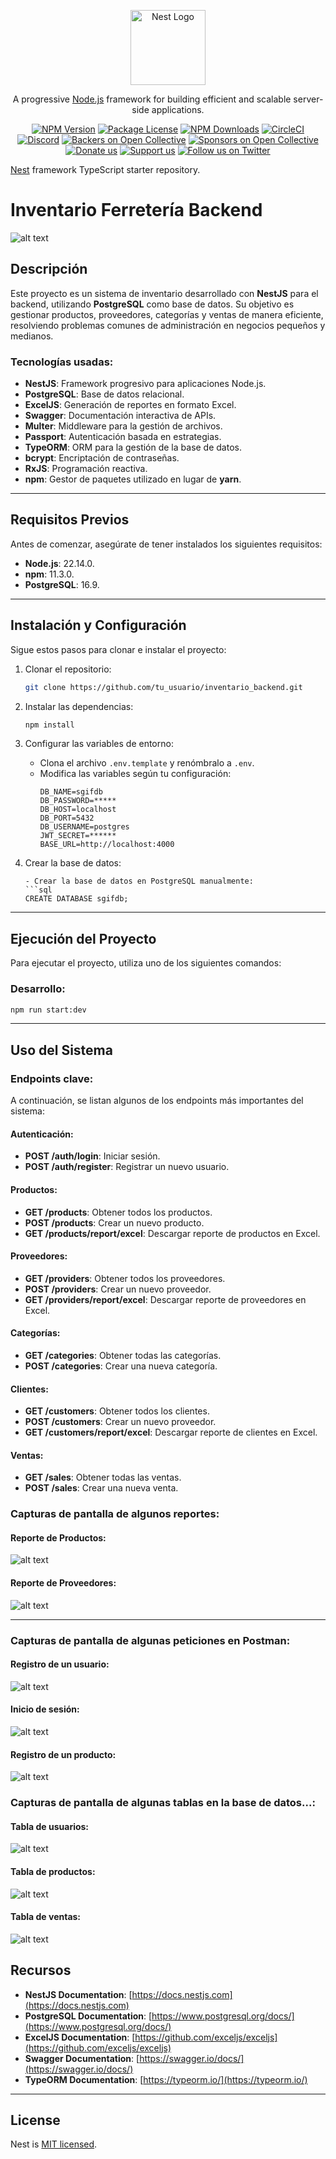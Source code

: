 <p align="center">
  <a href="http://nestjs.com/" target="blank"><img src="https://nestjs.com/img/logo-small.svg" width="120" alt="Nest Logo" /></a>
</p>

[circleci-image]: https://img.shields.io/circleci/build/github/nestjs/nest/master?token=abc123def456
[circleci-url]: https://circleci.com/gh/nestjs/nest

  <p align="center">A progressive <a href="http://nodejs.org" target="_blank">Node.js</a> framework for building efficient and scalable server-side applications.</p>
    <p align="center">
<a href="https://www.npmjs.com/~nestjscore" target="_blank"><img src="https://img.shields.io/npm/v/@nestjs/core.svg" alt="NPM Version" /></a>
<a href="https://www.npmjs.com/~nestjscore" target="_blank"><img src="https://img.shields.io/npm/l/@nestjs/core.svg" alt="Package License" /></a>
<a href="https://www.npmjs.com/~nestjscore" target="_blank"><img src="https://img.shields.io/npm/dm/@nestjs/common.svg" alt="NPM Downloads" /></a>
<a href="https://circleci.com/gh/nestjs/nest" target="_blank"><img src="https://img.shields.io/circleci/build/github/nestjs/nest/master" alt="CircleCI" /></a>
<a href="https://discord.gg/G7Qnnhy" target="_blank"><img src="https://img.shields.io/badge/discord-online-brightgreen.svg" alt="Discord"/></a>
<a href="https://opencollective.com/nest#backer" target="_blank"><img src="https://opencollective.com/nest/backers/badge.svg" alt="Backers on Open Collective" /></a>
<a href="https://opencollective.com/nest#sponsor" target="_blank"><img src="https://opencollective.com/nest/sponsors/badge.svg" alt="Sponsors on Open Collective" /></a>
  <a href="https://paypal.me/kamilmysliwiec" target="_blank"><img src="https://img.shields.io/badge/Donate-PayPal-ff3f59.svg" alt="Donate us"/></a>
    <a href="https://opencollective.com/nest#sponsor"  target="_blank"><img src="https://img.shields.io/badge/Support%20us-Open%20Collective-41B883.svg" alt="Support us"></a>
  <a href="https://twitter.com/nestframework" target="_blank"><img src="https://img.shields.io/twitter/follow/nestframework.svg?style=social&label=Follow" alt="Follow us on Twitter"></a>
</p>
  <!--[![Backers on Open Collective](https://opencollective.com/nest/backers/badge.svg)](https://opencollective.com/nest#backer)
  [![Sponsors on Open Collective](https://opencollective.com/nest/sponsors/badge.svg)](https://opencollective.com/nest#sponsor)-->

[Nest](https://github.com/nestjs/nest) framework TypeScript starter repository.

# Inventario Ferretería Backend

![alt text](icon-mantencion.svg)

## Descripción

Este proyecto es un sistema de inventario desarrollado con **NestJS** para el backend, utilizando **PostgreSQL** como base de datos. Su objetivo es gestionar productos, proveedores, categorías y ventas de manera eficiente, resolviendo problemas comunes de administración en negocios pequeños y medianos.

### Tecnologías usadas:
- **NestJS**: Framework progresivo para aplicaciones Node.js.
- **PostgreSQL**: Base de datos relacional.
- **ExcelJS**: Generación de reportes en formato Excel.
- **Swagger**: Documentación interactiva de APIs.
- **Multer**: Middleware para la gestión de archivos.
- **Passport**: Autenticación basada en estrategias.
- **TypeORM**: ORM para la gestión de la base de datos.
- **bcrypt**: Encriptación de contraseñas.
- **RxJS**: Programación reactiva.
- **npm**: Gestor de paquetes utilizado en lugar de **yarn**.

---

## Requisitos Previos

Antes de comenzar, asegúrate de tener instalados los siguientes requisitos:

- **Node.js**: 22.14.0.
- **npm**: 11.3.0.
- **PostgreSQL**: 16.9.

---

## Instalación y Configuración

Sigue estos pasos para clonar e instalar el proyecto:

1. Clonar el repositorio:
   ```bash
   git clone https://github.com/tu_usuario/inventario_backend.git
   ```

2. Instalar las dependencias:
   ```bash
   npm install
   ```

3. Configurar las variables de entorno:
   - Clona el archivo `.env.template` y renómbralo a `.env`.
   - Modifica las variables según tu configuración:
     ```properties
     DB_NAME=sgifdb
     DB_PASSWORD=*****
     DB_HOST=localhost
     DB_PORT=5432
     DB_USERNAME=postgres
     JWT_SECRET=******
     BASE_URL=http://localhost:4000
     ```

4. Crear la base de datos:
     ```
   - Crear la base de datos en PostgreSQL manualmente:
     ```sql
     CREATE DATABASE sgifdb;
     ```

---

## Ejecución del Proyecto

Para ejecutar el proyecto, utiliza uno de los siguientes comandos:

### Desarrollo:
```bash
npm run start:dev
```


---

## Uso del Sistema

### Endpoints clave:
A continuación, se listan algunos de los endpoints más importantes del sistema:

#### Autenticación:
- **POST /auth/login**: Iniciar sesión.
- **POST /auth/register**: Registrar un nuevo usuario.

#### Productos:
- **GET /products**: Obtener todos los productos.
- **POST /products**: Crear un nuevo producto.
- **GET /products/report/excel**: Descargar reporte de productos en Excel.

#### Proveedores:
- **GET /providers**: Obtener todos los proveedores.
- **POST /providers**: Crear un nuevo proveedor.
- **GET /providers/report/excel**: Descargar reporte de proveedores en Excel.

#### Categorías:
- **GET /categories**: Obtener todas las categorías.
- **POST /categories**: Crear una nueva categoría.

#### Clientes:
- **GET /customers**: Obtener todos los clientes.
- **POST /customers**: Crear un nuevo proveedor.
- **GET /customers/report/excel**: Descargar reporte de clientes en Excel.

#### Ventas:
- **GET /sales**: Obtener todas las ventas.
- **POST /sales**: Crear una nueva venta.

### Capturas de pantalla de algunos reportes:
#### Reporte de Productos:
![alt text](image.png)
#### Reporte de Proveedores:
![alt text](image-1.png)

---

### Capturas de pantalla de algunas peticiones en Postman:
#### Registro de un usuario:
![alt text](image-2.png)
#### Inicio de sesión:
![alt text](image-3.png)
#### Registro de un producto:
![alt text](image-4.png)


### Capturas de pantalla de algunas tablas en la base de datos...:
#### Tabla de usuarios:
![alt text](image-5.png)
#### Tabla de productos:
![alt text](image-6.png)
#### Tabla de ventas:
![alt text](image-7.png)

## Recursos

- **NestJS Documentation**: [https://docs.nestjs.com](https://docs.nestjs.com)
- **PostgreSQL Documentation**: [https://www.postgresql.org/docs/](https://www.postgresql.org/docs/)
- **ExcelJS Documentation**: [https://github.com/exceljs/exceljs](https://github.com/exceljs/exceljs)
- **Swagger Documentation**: [https://swagger.io/docs/](https://swagger.io/docs/)
- **TypeORM Documentation**: [https://typeorm.io/](https://typeorm.io/)

---
## License

Nest is [MIT licensed](https://github.com/nestjs/nest/blob/master/LICENSE).
